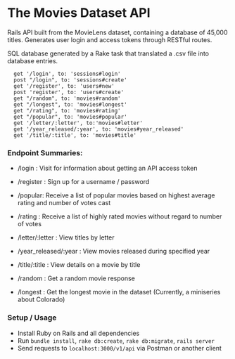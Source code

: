 # The Movies Dataset API

Rails API built from the MovieLens dataset, containing a database of 45,000 titles. Generates user login and access tokens through RESTful routes.

SQL database generated by a Rake task that translated a .csv file into database entries.

```
  get '/login', to: 'sessions#login'
  post "/login", to: 'sessions#create'
  get '/register', to: 'users#new'
  post 'register', to: 'users#create'
  get "/random", to: 'movies#random'
  get "/longest", to: 'movies#longest'
  get "/rating", to: 'movies#rating'
  get "/popular", to: 'movies#popular'
  get '/letter/:letter', to:'movies#letter'
  get '/year_released/:year', to: 'movies#year_released'
  get '/title/:title', to: 'movies#title'
```

### Endpoint Summaries:

* /login : Visit for information about getting an API access token

* /register : Sign up for a username / password 

* /popular: Receive a list of popular movies based on highest average rating and number of votes cast

* /rating : Receive a list of highly rated movies without regard to number of votes

* /letter/:letter : View titles by letter

* /year_released/:year : View movies released during specified year

* /title/:title : View details on a movie by title

* /random : Get a random movie response

* /longest : Get the longest movie in the dataset (Currently, a miniseries about Colorado)

### Setup / Usage
* Install Ruby on Rails and all dependencies
* Run `bundle install`, `rake db:create`, `rake db:migrate`, `rails server`
* Send requests to `localhost:3000/v1/api` via Postman or another client
